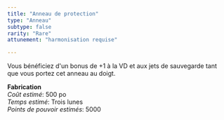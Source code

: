 ```yaml
---
title: "Anneau de protection"
type: "Anneau"
subtype: false
rarity: "Rare"
attunement: "harmonisation requise"

---
```

Vous bénéficiez d'un bonus de +1 à la VD et aux jets de sauvegarde tant que vous portez cet anneau au doigt.  

**Fabrication**  
*Coût estimé*: 500 po  
*Temps estimé*: Trois lunes  
*Points de pouvoir estimés*: 5000    
